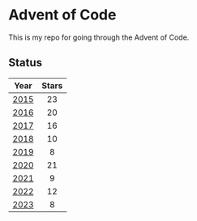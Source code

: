 # Advent of Code

This is my repo for going through the Advent of Code.

## Status

|                               Year                               | Stars |
| :--------------------------------------------------------------: | :---: |
| [2015](https://github.com/jordonr/adventofcode/tree/master/2015) |  23   |
| [2016](https://github.com/jordonr/adventofcode/tree/master/2016) |  20   |
| [2017](https://github.com/jordonr/adventofcode/tree/master/2017) |  16   |
| [2018](https://github.com/jordonr/adventofcode/tree/master/2018) |  10   |
| [2019](https://github.com/jordonr/adventofcode/tree/master/2019) |   8   |
| [2020](https://github.com/jordonr/adventofcode/tree/master/2020) |  21   |
| [2021](https://github.com/jordonr/adventofcode/tree/master/2021) |   9   |
| [2022](https://github.com/jordonr/adventofcode/tree/master/2022) |  12   |
| [2023](https://github.com/jordonr/adventofcode/tree/master/2023) |   8   |
